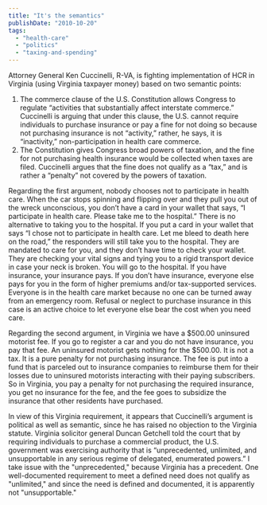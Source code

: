 ```yaml
---
title: "It's the semantics"
publishDate: "2010-10-20"
tags: 
  - "health-care"
  - "politics"
  - "taxing-and-spending"
---
```


Attorney General Ken Cuccinelli, R-VA, is fighting implementation of HCR in Virginia (using Virginia taxpayer money) based on two semantic points:

1. The commerce clause of the U.S. Constitution allows Congress to regulate “activities that substantially affect interstate commerce.” Cuccinelli is arguing that under this clause, the U.S. cannot require individuals to purchase insurance or pay a fine for not doing so because not purchasing insurance is not “activity,” rather, he says, it is “inactivity,” non-participation in health care commerce.
2. The Constitution gives Congress broad powers of taxation, and the fine for not purchasing health insurance would be collected when taxes are filed. Cuccinelli argues that the fine does not qualify as a “tax,” and is rather a “penalty” not covered by the powers of taxation.

Regarding the first argument, nobody chooses not to participate in health care. When the car stops spinning and flipping over and they pull you out of the wreck unconscious, you don’t have a card in your wallet that says, “I participate in health care. Please take me to the hospital.” There is no alternative to taking you to the hospital. If you put a card in your wallet that says “I chose not to participate in health care. Let me bleed to death here on the road,” the responders will still take you to the hospital. They are mandated to care for you, and they don’t have time to check your wallet. They are checking your vital signs and tying you to a rigid transport device in case your neck is broken. You will go to the hospital. If you have insurance, your insurance pays. If you don’t have insurance, everyone else pays for you in the form of higher premiums and/or tax-supported services. Everyone is in the health care market because no one can be turned away from an emergency room. Refusal or neglect to purchase insurance in this case is an active choice to let everyone else bear the cost when you need care.

Regarding the second argument, in Virginia we have a $500.00 uninsured motorist fee. If you go to register a car and you do not have insurance, you pay that fee. An uninsured motorist gets nothing for the $500.00. It is not a tax. It is a pure penalty for not purchasing insurance. The fee is put into a fund that is parceled out to insurance companies to reimburse them for their losses due to uninsured motorists interacting with their paying subscribers. So in Virginia, you pay a penalty for not purchasing the required insurance, you get no insurance for the fee, and the fee goes to subsidize the insurance that other residents have purchased.

In view of this Virginia requirement, it appears that Cuccinelli’s argument is political as well as semantic, since he has raised no objection to the Virginia statute. Virginia solicitor general Duncan Getchell told the court that by requiring individuals to purchase a commercial product, the U.S. government was exercising authority that is “unprecedented, unlimited, and unsupportable in any serious regime of delegated, enumerated powers.” I take issue with the "unprecedented," because Virginia has a precedent. One well-documented requirement to meet a defined need does not qualify as "unlimited," and since the need is defined and documented, it is apparently not "unsupportable."

